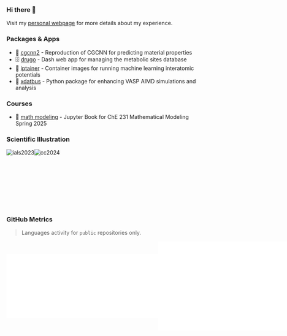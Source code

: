 ### Hi there 👋
Visit my [personal webpage](https://jcwang.dev/) for more details about my experience.
<!--
- 🎓 I am a UMass BTP & ChemE Douglas Fellow, and a Ph.D. candidate in chemical engineering at **UMass Amherst**.
- 💊 I was a Material and Analytical Sciences Co-Op at **Boehringer Ingelheim**.
- 🥽 I am interested in 3D visualization of chemical structures. You can view my work on my [Sketchfab webpage](https://sketchfab.com/gur0bi).
-->


### Packages & Apps

- 🔮 [cgcnn2](https://github.com/jcwang587/cgcnn2) - Reproduction of CGCNN for predicting material properties
- 🗄️ [drugo](https://github.com/jcwang587/drugo) - Dash web app for managing the metabolic sites database
- 🐳 [iptainer](https://hub.docker.com/r/jcwang587/iptainer) - Container images for running machine learning interatomic potentials
- 🚌 [xdatbus](https://github.com/jcwang587/xdatbus) - Python package for enhancing VASP AIMD simulations and analysis 

<!--
  [![Release](https://img.shields.io/github/v/release/jcwang-dev/xdatbus)](https://github.com/jcwang-dev/xdatbus/releases/latest)
  [![PyPI Downloads](https://static.pepy.tech/badge/xdatbus)](https://pepy.tech/projects/xdatbus)
-->

<!--
  [![Release](https://img.shields.io/github/v/release/jcwang-dev/cgcnn2)](https://github.com/jcwang-dev/cgcnn2/releases/latest)
  [![PyPI Downloads](https://static.pepy.tech/badge/cgcnn2)](https://pepy.tech/projects/cgcnn2)
-->

<!--
  [![Release](https://img.shields.io/github/v/release/jcwang-dev/drugo)](https://github.com/jcwang-dev/drugo/releases/latest)
  [![Heroku Status](https://img.shields.io/badge/Heroku-5A1BA9?logo=heroku)](https://drugo-a54338d8b0d8.herokuapp.com/)
-->

### Courses

- 📝 [math modeling](https://jcwang.dev/math-modeling/preface.html) - Jupyter Book for ChE 231 Mathematical Modeling Spring 2025


### Scientific Illustration

<div style="display: flex; align-items: center;">
  <img height="150" alt="ials2023" src="https://jcwang.dev/photo/ials2023.jpg">
  <img height="150" alt="cc2024" src="https://jcwang.dev/photo/cc2024.png">
</div>



<!--
  [![Jupyter Book Badge](https://jupyterbook.org/badge.svg)](https://jcwang.org/math-modeling/)
  [![DOI](https://zenodo.org/badge/821043229.svg)](https://doi.org/10.5281/zenodo.14303610)
-->

<!--
Here are some ideas to get you started:

- 🔭 I’m currently working on ...
- 🌱 I’m currently learning ...
- 👯 I’m looking to collaborate on ...
- 🤔 I’m looking for help with ...
- 💬 Ask me about ...
- 📫 How to reach me: ...
- 😄 Pronouns: ...
- ⚡ Fun fact: ...
-->

### GitHub Metrics 

> Languages activity for `public` repositories only.

<div style="display: flex; align-items: center;">
  <img width="395" alt="languages" src="/languages.svg">
  <img width="395" alt="base" src="/base.svg">
</div>
